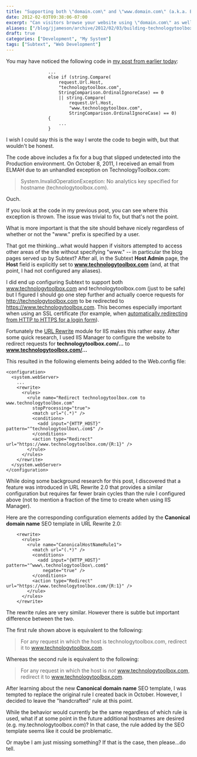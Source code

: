 ```yaml
---
title: "Supporting both \"domain.com\" and \"www.domain.com\" (a.k.a. Building TechnologyToolbox.com, part 23)"
date: 2012-02-03T09:38:06-07:00
excerpt: "Can visitors browse your website using \"domain.com\" as well as \"www.domain.com\"? Is this documented in your test spec? It should be -- as I found out...the hard way."
aliases: ["/blog/jjameson/archive/2012/02/03/building-technologytoolbox-com-part-23.aspx"]
draft: true
categories: ["Development", "My System"]
tags: ["Subtext", "Web Development"]
---
```


You may have noticed the following code in 	[my post from earlier today](building-technologytoolbox-com-part-22.aspx):

```
                ...
                else if (string.Compare(
                    request.Url.Host,
                    "technologytoolbox.com",
                    StringComparison.OrdinalIgnoreCase) == 0
                    || string.Compare(
                        request.Url.Host,
                        "www.technologytoolbox.com",
                        StringComparison.OrdinalIgnoreCase) == 0)
                {
                    ...
                }
```

I wish I could say this is the way I wrote the code to begin with, but  		that wouldn't be honest.

The code above includes a fix for a bug that slipped undetected into  		the Production environment. On October 8, 2011, I received an email from  		ELMAH due to an unhandled exception on TechnologyToolbox.com:

> System.InvalidOperationException: No analytics key specified for hostname
> (technologytoolbox.com).

Ouch.

If you look at the code in my previous post, you can see where this exception  		is thrown. The issue was trivial to fix, but that's not the point.

What is more important is that the site should behave nicely regardless  		of whether or not the "www." prefix is specified by a user.

That got me thinking...what would happen if visitors attempted to access  		other areas of the site without specifying "www." -- in particular the blog  		pages served up by Subtext? After all, in the Subtext **Host Admin**  		page, the **Host** field is explicitly set to **www.technologytoolbox.com**  		(and, at that point, I had not configured any aliases).

I did end up configuring Subtext to support both www.technologytoolbox.com  		and technologytoolbox.com (just to be safe) but I figured I should go one  		step further and actually coerce requests for http://technologytoolbox.com  		to be redirected to https://www.technologytoolbox.com. This becomes especially  		important when using an SSL certificate (for example, when 		[automatically redirecting from HTTP to HTTPS for a login form](/blog/jjameson/2009/11/10/sharepoint-web-part-to-redirect-from-http-to-https)).

Fortunately the [URL
Rewrite](http://www.iis.net/download/URLRewrite) module for IIS makes this rather easy. After some quick research,  		I used IIS Manager to configure the website to redirect requests for 		**technologytoolbox.com/...** to **www.technologytoolbox.com/...**

This resulted in the following elements being added to the Web.config  		file:

```
<configuration>
  <system.webServer>
    ...
    <rewrite>
      <rules>
        <rule name="Redirect technologytoolbox.com to www.technologytoolbox.com"
          stopProcessing="true">
          <match url="(.*)" />
          <conditions>
            <add input="{HTTP_HOST}" pattern="^technologytoolbox\.com$" />
          </conditions>
          <action type="Redirect" url="https://www.technologytoolbox.com/{R:1}" />
        </rule>
      </rules>
    </rewrite>
  </system.webServer>
</configuration>
```

While doing some background research for this post, I discovered that  		a feature was introduced in URL Rewrite 2.0 that provides a similar configuration  		but requires far fewer brain cycles than the rule I configured above (not  		to mention a fraction of the time to create when using IIS Manager).

Here are the corresponding configuration elements added by the 		**Canonical domain name** SEO template in URL Rewrite 2.0:

```
    <rewrite>
      <rules>
        <rule name="CanonicalHostNameRule1">
          <match url="(.*)" />
          <conditions>
            <add input="{HTTP_HOST}" pattern="^www\.technologytoolbox\.com$"
              negate="true" />
          </conditions>
          <action type="Redirect" url="https://www.technologytoolbox.com/{R:1}" />
        </rule>
      </rules>
    </rewrite>
```

The rewrite rules are very similar. However there is subtle but important  		difference between the two.

The first rule shown above is equivalent to the following:

> For any request in which the host is technologytoolbox.com, redirect
> it to www.technologytoolbox.com.

Whereas the second rule is equivalent to the following:

> For any request in which the host is *not* www.technologytoolbox.com,
> redirect it to www.technologytoolbox.com.

After learning about the new **Canonical domain name** SEO  		template, I was tempted to replace the original rule I created back in October.  		However, I decided to leave the "handcrafted" rule at this point.

While the behavior would currently be the same regardless of which rule  		is used, what if at some point in the future additional hostnames are desired  		(e.g. my.technologytoolbox.com)? In that case, the rule added by the SEO  		template seems like it could be problematic.

Or maybe I am just missing something? If that is the case, then please...do  		tell.

